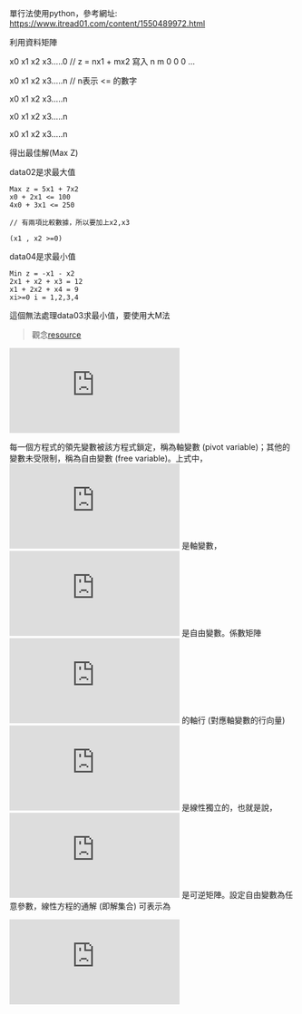 單行法使用python，參考網址: https://www.itread01.com/content/1550489972.html

利用資料矩陣

x0 x1 x2 x3.....0 // z = nx1 + mx2 寫入 n m 0 0 0 ... 

x0 x1 x2 x3.....n // n表示 <= 的數字

x0 x1 x2 x3.....n

x0 x1 x2 x3.....n

x0 x1 x2 x3.....n



得出最佳解(Max Z)

data02是求最大值

```
Max z = 5x1 + 7x2
x0 + 2x1 <= 100
4x0 + 3x1 <= 250

// 有兩項比較數據，所以要加上x2,x3

(x1 , x2 >=0)
```



data04是求最小值

```
Min z = -x1 - x2
2x1 + x2 + x3 = 12
x1 + 2x2 + x4 = 9
xi>=0 i = 1,2,3,4
```



這個無法處理data03求最小值，要使用大M法





> 觀念[resource](https://ccjou.wordpress.com/2013/05/28/%E7%B7%9A%E6%80%A7%E8%A6%8F%E5%8A%83-%E4%BA%8C%EF%BC%9A%E7%AB%AF%E9%BB%9E%E8%88%87%E5%9F%BA%E8%A7%A3/)

![\begin{array}{llllll} x_1 & +x_2 & +x_3 & & &=4\\ & x_2 & & &+x_5 &=3\\ & &-3x_3 &+x_4 & +2x_5 &= 2. \end{array}](https://s0.wp.com/latex.php?latex=%5Cbegin%7Barray%7D%7Bllllll%7D+x_1+%26+%2Bx_2+%26+%2Bx_3+%26+%26+%26%3D4%5C%5C+%26+x_2+%26+%26+%26%2Bx_5+%26%3D3%5C%5C+%26+%26-3x_3+%26%2Bx_4+%26+%2B2x_5+%26%3D+2.+%5Cend%7Barray%7D&bg=ffffff&fg=000000&s=0&c=20201002)

每一個方程式的領先變數被該方程式鎖定，稱為軸變數 (pivot variable)；其他的變數未受限制，稱為自由變數 (free variable)。上式中，![x_1, x_2, x_3](https://s0.wp.com/latex.php?latex=x_1%2C+x_2%2C+x_3&bg=ffffff&fg=000000&s=0&c=20201002) 是軸變數，![x_4, x_5](https://s0.wp.com/latex.php?latex=x_4%2C+x_5&bg=ffffff&fg=000000&s=0&c=20201002) 是自由變數。係數矩陣 ![A](https://s0.wp.com/latex.php?latex=A&bg=ffffff&fg=000000&s=0&c=20201002) 的軸行 (對應軸變數的行向量) ![\begin{bmatrix} 1\\ 3\\ 0 \end{bmatrix}, \begin{bmatrix} 1\\ 1\\ 1 \end{bmatrix}, \begin{bmatrix} 1\\ 0\\ 0 \end{bmatrix}](https://s0.wp.com/latex.php?latex=%5Cbegin%7Bbmatrix%7D+1%5C%5C+3%5C%5C+0+%5Cend%7Bbmatrix%7D%2C+%5Cbegin%7Bbmatrix%7D+1%5C%5C+1%5C%5C+1+%5Cend%7Bbmatrix%7D%2C+%5Cbegin%7Bbmatrix%7D+1%5C%5C+0%5C%5C+0+%5Cend%7Bbmatrix%7D&bg=ffffff&fg=000000&s=0&c=20201002) 是線性獨立的，也就是說，![\begin{bmatrix} 1&1&1\\ 3&1&0\\ 0&1&0 \end{bmatrix}](https://s0.wp.com/latex.php?latex=%5Cbegin%7Bbmatrix%7D+1%261%261%5C%5C+3%261%260%5C%5C+0%261%260+%5Cend%7Bbmatrix%7D&bg=ffffff&fg=000000&s=0&c=20201002) 是可逆矩陣。設定自由變數為任意參數，線性方程的通解 (即解集合) 可表示為

![\begin{aligned} x_1&=-\frac{1}{3}\alpha+\frac{1}{3}\beta+\frac{5}{3} \\ x_2&=3-\beta\\ x_3&=\frac{1}{3}\alpha+\frac{2}{3}\beta-\frac{2}{3}\\ x_4&=\alpha\\ x_5&=\beta, \end{aligned}](https://s0.wp.com/latex.php?latex=%5Cbegin%7Baligned%7D+x_1%26%3D-%5Cfrac%7B1%7D%7B3%7D%5Calpha%2B%5Cfrac%7B1%7D%7B3%7D%5Cbeta%2B%5Cfrac%7B5%7D%7B3%7D+%5C%5C+x_2%26%3D3-%5Cbeta%5C%5C+x_3%26%3D%5Cfrac%7B1%7D%7B3%7D%5Calpha%2B%5Cfrac%7B2%7D%7B3%7D%5Cbeta-%5Cfrac%7B2%7D%7B3%7D%5C%5C+x_4%26%3D%5Calpha%5C%5C+x_5%26%3D%5Cbeta%2C+%5Cend%7Baligned%7D&bg=ffffff&fg=000000&s=0&c=20201002)